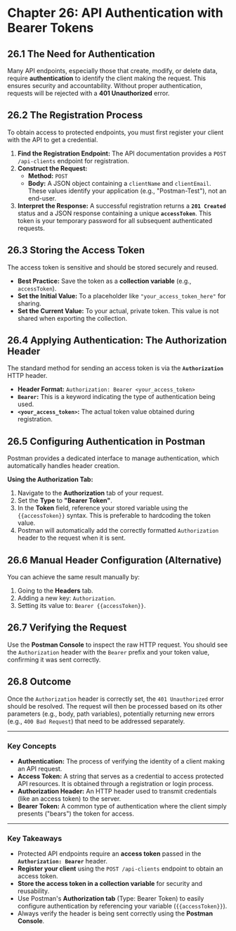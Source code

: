 # **Chapter 26: API Authentication with Bearer Tokens**

## **26.1 The Need for Authentication**

Many API endpoints, especially those that create, modify, or delete data, require **authentication** to identify the client making the request. This ensures security and accountability. Without proper authentication, requests will be rejected with a **401 Unauthorized** error.

## **26.2 The Registration Process**

To obtain access to protected endpoints, you must first register your client with the API to get a credential.

1.  **Find the Registration Endpoint:** The API documentation provides a `POST /api-clients` endpoint for registration.
2.  **Construct the Request:**
    *   **Method:** `POST`
    *   **Body:** A JSON object containing a `clientName` and `clientEmail`. These values identify your application (e.g., "Postman-Test"), not an end-user.
3.  **Interpret the Response:** A successful registration returns a **`201 Created`** status and a JSON response containing a unique **`accessToken`**. This token is your temporary password for all subsequent authenticated requests.

## **26.3 Storing the Access Token**

The access token is sensitive and should be stored securely and reused.
*   **Best Practice:** Save the token as a **collection variable** (e.g., `accessToken`).
*   **Set the Initial Value:** To a placeholder like `"your_access_token_here"` for sharing.
*   **Set the Current Value:** To your actual, private token. This value is not shared when exporting the collection.

## **26.4 Applying Authentication: The Authorization Header**

The standard method for sending an access token is via the **`Authorization`** HTTP header.

*   **Header Format:** `Authorization: Bearer <your_access_token>`
*   **`Bearer`:** This is a keyword indicating the type of authentication being used.
*   **`<your_access_token>`:** The actual token value obtained during registration.

## **26.5 Configuring Authentication in Postman**

Postman provides a dedicated interface to manage authentication, which automatically handles header creation.

**Using the Authorization Tab:**
1.  Navigate to the **Authorization** tab of your request.
2.  Set the **Type** to **"Bearer Token"**.
3.  In the **Token** field, reference your stored variable using the `{{accessToken}}` syntax. This is preferable to hardcoding the token value.
4.  Postman will automatically add the correctly formatted `Authorization` header to the request when it is sent.

## **26.6 Manual Header Configuration (Alternative)**

You can achieve the same result manually by:
1.  Going to the **Headers** tab.
2.  Adding a new key: `Authorization`.
3.  Setting its value to: `Bearer {{accessToken}}`.

## **26.7 Verifying the Request**

Use the **Postman Console** to inspect the raw HTTP request. You should see the `Authorization` header with the `Bearer` prefix and your token value, confirming it was sent correctly.

## **26.8 Outcome**

Once the `Authorization` header is correctly set, the `401 Unauthorized` error should be resolved. The request will then be processed based on its other parameters (e.g., body, path variables), potentially returning new errors (e.g., `400 Bad Request`) that need to be addressed separately.

***
### **Key Concepts**

*   **Authentication:** The process of verifying the identity of a client making an API request.
*   **Access Token:** A string that serves as a credential to access protected API resources. It is obtained through a registration or login process.
*   **Authorization Header:** An HTTP header used to transmit credentials (like an access token) to the server.
*   **Bearer Token:** A common type of authentication where the client simply presents ("bears") the token for access.

***
### **Key Takeaways**

*   Protected API endpoints require an **access token** passed in the **`Authorization: Bearer`** header.
*   **Register your client** using the `POST /api-clients` endpoint to obtain an access token.
*   **Store the access token in a collection variable** for security and reusability.
*   Use Postman's **Authorization tab** (Type: Bearer Token) to easily configure authentication by referencing your variable (`{{accessToken}}`).
*   Always verify the header is being sent correctly using the **Postman Console**.
